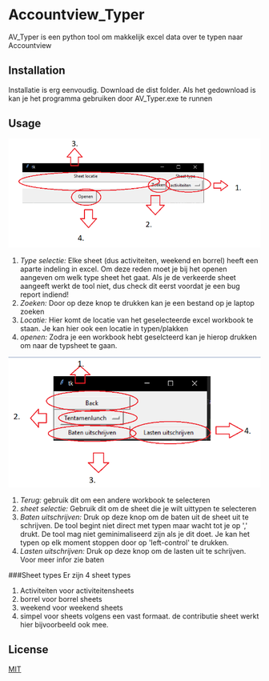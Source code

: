 # Accountview_Typer

AV_Typer is een python tool om makkelijk excel data over te typen naar Accountview

## Installation
Installatie is erg eenvoudig. Download de dist folder. Als het gedownload is kan je het programma gebruiken door AV_Typer.exe te runnen


## Usage

![img.png](img.png)
1. *Type selectie:* Elke sheet (dus activiteiten, weekend en borrel) heeft een aparte indeling in excel. Om deze reden moet je bij het openen aangeven om welk type sheet het gaat. Als je de verkeerde sheet aangeeft werkt de tool niet, dus check dit eerst voordat je een bug report indiend!
2. *Zoeken:* Door op deze knop te drukken kan je een bestand op je laptop zoeken
3. *Locatie:* Hier komt de locatie van het geselecteerde excel workbook te staan. Je kan hier ook een locatie in typen/plakken
4. *openen:* Zodra je een workbook hebt geselcteerd kan je hierop drukken om naar de typsheet te gaan.

![img_1.png](img_1.png)
1. *Terug:* gebruik dit om een andere workbook te selecteren
2. *sheet selectie:* Gebruik dit om de sheet die je wilt uittypen te selecteren
3. *Baten uitschrijven:* Druk op deze knop om de baten uit de sheet uit te schrijven. De tool begint niet direct met typen maar wacht tot je op ',' drukt. De tool mag niet geminimaliseerd zijn als je dit doet. Je kan het typen op elk moment stoppen door op 'left-control' te drukken.
4. *Lasten uitschrijven:* Druk op deze knop om de lasten uit te schrijven. Voor meer infor zie baten

###Sheet types
Er zijn 4 sheet types
1. Activiteiten voor activiteitensheets
2. borrel voor borrel sheets
3. weekend voor weekend sheets
4. simpel voor sheets volgens een vast formaat. de contributie sheet werkt hier bijvoorbeeld ook mee.

## License
[MIT](https://choosealicense.com/licenses/mit/)